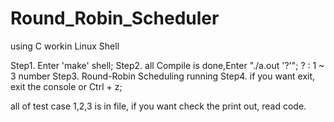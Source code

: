 # Round_Robin_Scheduler
using C
workin Linux Shell

Step1. Enter 'make' shell;
Step2. all Compile is done,Enter "./a.out '?'"; ? : 1 ~ 3 number
Step3. Round-Robin Scheduling running
Step4. if you want exit, exit the console or Ctrl + z;

all of test case 1,2,3 is in file, if you want check the print out, read code.
